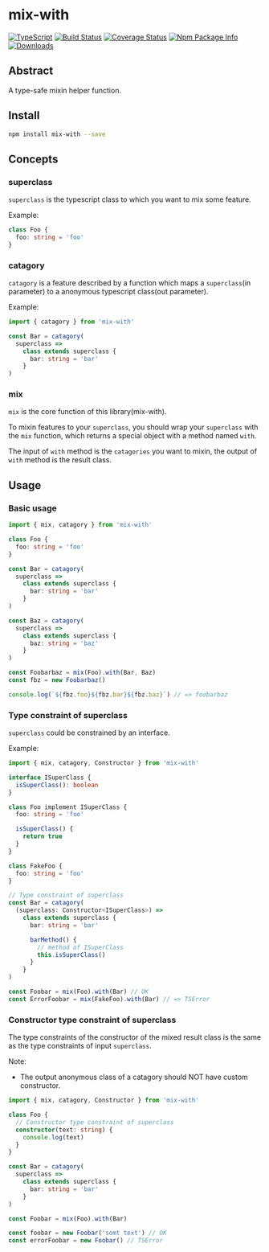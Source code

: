 # mix-with

[![TypeScript](https://img.shields.io/badge/lang-typescript-blue.svg)](https://www.tslang.cn/) [![Build Status](https://github.com/yusangeng/mix-with/workflows/test/badge.svg)](https://github.com/yusangeng/mix-with/actions?query=workflow%3Atest) [![Coverage Status](https://coveralls.io/repos/github/yusangeng/mix-with/badge.svg?branch=master)](https://coveralls.io/github/yusangeng/mix-with) [![Npm Package Info](https://badge.fury.io/js/mix-with.svg)](https://www.npmjs.com/package/mix-with) [![Downloads](https://img.shields.io/npm/dw/mix-with.svg?style=flat)](https://www.npmjs.com/package/mix-with)

## Abstract

A type-safe mixin helper function.

## Install

```bash
npm install mix-with --save
```

## Concepts

### superclass

`superclass` is the typescript class to which you want to mix some feature.

Example:

```ts
class Foo {
  foo: string = 'foo'
}
```

### catagory

`catagory` is a feature described by a function which maps a `superclass`(in parameter) to a anonymous typescript class(out parameter).

Example:

```ts
import { catagory } from 'mix-with'

const Bar = catagory(
  superclass =>
    class extends superclass {
      bar: string = 'bar'
    }
)
```

### mix

`mix` is the core function of this library(mix-with).

To mixin features to your `superclass`, you should wrap your `superclass` with the `mix` function, which returns a special object with a method named `with`.

The input of `with` method is the `catagories` you want to mixin, the output of `with` method is the result class.

## Usage

### Basic usage

```ts
import { mix, catagory } from 'mix-with'

class Foo {
  foo: string = 'foo'
}

const Bar = catagory(
  superclass =>
    class extends superclass {
      bar: string = 'bar'
    }
)

const Baz = catagory(
  superclass =>
    class extends superclass {
      baz: string = 'baz'
    }
)

const Foobarbaz = mix(Foo).with(Bar, Baz)
const fbz = new Foobarbaz()

console.log(`${fbz.foo}${fbz.bar}${fbz.baz}`) // => foobarbaz
```

### Type constraint of superclass

`superclass` could be constrained by an interface.

Example:

```ts
import { mix, catagory, Constructor } from 'mix-with'

interface ISuperClass {
  isSuperClass(): boolean
}

class Foo implement ISuperClass {
  foo: string = 'foo'

  isSuperClass() {
    return true
  }
}

class FakeFoo {
  foo: string = 'foo'
}

// Type constraint of superclass
const Bar = catagory(
  (superclass: Constructor<ISuperClass>) =>
    class extends superclass {
      bar: string = 'bar'

      barMethod() {
        // method of ISuperClass
        this.isSuperClass()
      }
    }
)

const Foobar = mix(Foo).with(Bar) // OK
const ErrorFoobar = mix(FakeFoo).with(Bar) // => TSError
```

### Constructor type constraint of superclass

The type constraints of the constructor of the mixed result class is the same as the type constraints of input `superclass`.

Note:

- The output anonymous class of a catagory should NOT have custom constructor.

```ts
import { mix, catagory, Constructor } from 'mix-with'

class Foo {
  // Constructor type constraint of superclass
  constructor(text: string) {
    console.log(text)
  }
}

const Bar = catagory(
  superclass =>
    class extends superclass {
      bar: string = 'bar'
    }
)

const Foobar = mix(Foo).with(Bar)

const foobar = new Foobar('somt text') // OK
const errorFoobar = new Foobar() // TSError
```
